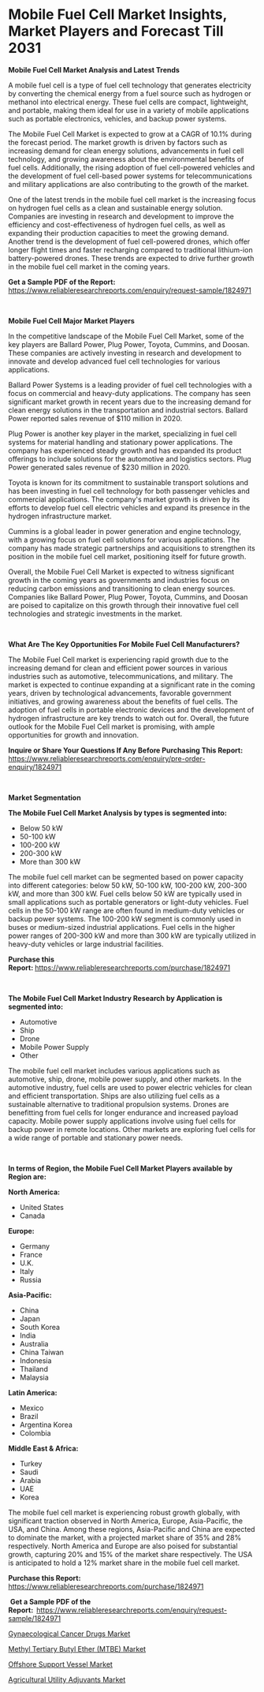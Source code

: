 <p><h1>Mobile Fuel Cell Market Insights, Market Players and Forecast Till 2031</h1></p><p><strong>Mobile Fuel Cell Market Analysis and Latest Trends</strong></p>
<p><p>A mobile fuel cell is a type of fuel cell technology that generates electricity by converting the chemical energy from a fuel source such as hydrogen or methanol into electrical energy. These fuel cells are compact, lightweight, and portable, making them ideal for use in a variety of mobile applications such as portable electronics, vehicles, and backup power systems.</p><p>The Mobile Fuel Cell Market is expected to grow at a CAGR of 10.1% during the forecast period. The market growth is driven by factors such as increasing demand for clean energy solutions, advancements in fuel cell technology, and growing awareness about the environmental benefits of fuel cells. Additionally, the rising adoption of fuel cell-powered vehicles and the development of fuel cell-based power systems for telecommunications and military applications are also contributing to the growth of the market.</p><p>One of the latest trends in the mobile fuel cell market is the increasing focus on hydrogen fuel cells as a clean and sustainable energy solution. Companies are investing in research and development to improve the efficiency and cost-effectiveness of hydrogen fuel cells, as well as expanding their production capacities to meet the growing demand. Another trend is the development of fuel cell-powered drones, which offer longer flight times and faster recharging compared to traditional lithium-ion battery-powered drones. These trends are expected to drive further growth in the mobile fuel cell market in the coming years.</p></p>
<p><strong>Get a Sample PDF of the Report:&nbsp;</strong> <a href="https://www.reliableresearchreports.com/enquiry/request-sample/1824971">https://www.reliableresearchreports.com/enquiry/request-sample/1824971</a></p>
<p>&nbsp;</p>
<p><strong>Mobile Fuel Cell Major Market Players</strong></p>
<p><p>In the competitive landscape of the Mobile Fuel Cell Market, some of the key players are Ballard Power, Plug Power, Toyota, Cummins, and Doosan. These companies are actively investing in research and development to innovate and develop advanced fuel cell technologies for various applications.</p><p>Ballard Power Systems is a leading provider of fuel cell technologies with a focus on commercial and heavy-duty applications. The company has seen significant market growth in recent years due to the increasing demand for clean energy solutions in the transportation and industrial sectors. Ballard Power reported sales revenue of $110 million in 2020.</p><p>Plug Power is another key player in the market, specializing in fuel cell systems for material handling and stationary power applications. The company has experienced steady growth and has expanded its product offerings to include solutions for the automotive and logistics sectors. Plug Power generated sales revenue of $230 million in 2020.</p><p>Toyota is known for its commitment to sustainable transport solutions and has been investing in fuel cell technology for both passenger vehicles and commercial applications. The company's market growth is driven by its efforts to develop fuel cell electric vehicles and expand its presence in the hydrogen infrastructure market.</p><p>Cummins is a global leader in power generation and engine technology, with a growing focus on fuel cell solutions for various applications. The company has made strategic partnerships and acquisitions to strengthen its position in the mobile fuel cell market, positioning itself for future growth.</p><p>Overall, the Mobile Fuel Cell Market is expected to witness significant growth in the coming years as governments and industries focus on reducing carbon emissions and transitioning to clean energy sources. Companies like Ballard Power, Plug Power, Toyota, Cummins, and Doosan are poised to capitalize on this growth through their innovative fuel cell technologies and strategic investments in the market.</p></p>
<p>&nbsp;</p>
<p><strong>What Are The Key Opportunities For Mobile Fuel Cell Manufacturers?</strong></p>
<p><p>The Mobile Fuel Cell market is experiencing rapid growth due to the increasing demand for clean and efficient power sources in various industries such as automotive, telecommunications, and military. The market is expected to continue expanding at a significant rate in the coming years, driven by technological advancements, favorable government initiatives, and growing awareness about the benefits of fuel cells. The adoption of fuel cells in portable electronic devices and the development of hydrogen infrastructure are key trends to watch out for. Overall, the future outlook for the Mobile Fuel Cell market is promising, with ample opportunities for growth and innovation.</p></p>
<p><strong>Inquire or Share Your Questions If Any Before Purchasing This Report:</strong> <a href="https://www.reliableresearchreports.com/enquiry/pre-order-enquiry/1824971">https://www.reliableresearchreports.com/enquiry/pre-order-enquiry/1824971</a></p>
<p>&nbsp;</p>
<p><strong>Market Segmentation</strong></p>
<p><strong>The Mobile Fuel Cell Market Analysis by types is segmented into:</strong></p>
<p><ul><li>Below 50 kW</li><li>50-100 kW</li><li>100-200 kW</li><li>200-300 kW</li><li>More than 300 kW</li></ul></p>
<p><p>The mobile fuel cell market can be segmented based on power capacity into different categories: below 50 kW, 50-100 kW, 100-200 kW, 200-300 kW, and more than 300 kW. Fuel cells below 50 kW are typically used in small applications such as portable generators or light-duty vehicles. Fuel cells in the 50-100 kW range are often found in medium-duty vehicles or backup power systems. The 100-200 kW segment is commonly used in buses or medium-sized industrial applications. Fuel cells in the higher power ranges of 200-300 kW and more than 300 kW are typically utilized in heavy-duty vehicles or large industrial facilities.</p></p>
<p><strong>Purchase this Report:&nbsp;</strong><a href="https://www.reliableresearchreports.com/purchase/1824971">https://www.reliableresearchreports.com/purchase/1824971</a></p>
<p>&nbsp;</p>
<p><strong>The Mobile Fuel Cell Market Industry Research by Application is segmented into:</strong></p>
<p><ul><li>Automotive</li><li>Ship</li><li>Drone</li><li>Mobile Power Supply</li><li>Other</li></ul></p>
<p><p>The mobile fuel cell market includes various applications such as automotive, ship, drone, mobile power supply, and other markets. In the automotive industry, fuel cells are used to power electric vehicles for clean and efficient transportation. Ships are also utilizing fuel cells as a sustainable alternative to traditional propulsion systems. Drones are benefitting from fuel cells for longer endurance and increased payload capacity. Mobile power supply applications involve using fuel cells for backup power in remote locations. Other markets are exploring fuel cells for a wide range of portable and stationary power needs.</p></p>
<p>&nbsp;</p>
<p><strong>In terms of Region, the Mobile Fuel Cell Market Players available by Region are:</strong></p>
<p>
    <p> <strong> North America: </strong>
        <ul>
            <li>United States</li>
            <li>Canada</li>
        </ul>
        </p> 
    <p> <strong> Europe: </strong>
        <ul>
            <li>Germany</li>
            <li>France</li>
            <li>U.K.</li>
            <li>Italy</li>
            <li>Russia</li>
        </ul>
        </p> 
    <p> <strong> Asia-Pacific: </strong>
        <ul>
            <li>China</li>
            <li>Japan</li>
            <li>South Korea</li>
            <li>India</li>
            <li>Australia</li>
            <li>China Taiwan</li>
            <li>Indonesia</li>
            <li>Thailand</li>
            <li>Malaysia</li>
        </ul>
        </p> 
    <p> <strong> Latin America: </strong>
        <ul>
            <li>Mexico</li>
            <li>Brazil</li>
            <li>Argentina Korea</li>
            <li>Colombia</li>
        </ul>
        </p> 
    <p> <strong> Middle East & Africa: </strong>
        <ul>
            <li>Turkey</li>
            <li>Saudi</li>
            <li>Arabia</li>
            <li>UAE</li>
            <li>Korea</li>
        </ul>
    </p>
    </p>
<p><p>The mobile fuel cell market is experiencing robust growth globally, with significant traction observed in North America, Europe, Asia-Pacific, the USA, and China. Among these regions, Asia-Pacific and China are expected to dominate the market, with a projected market share of 35% and 28% respectively. North America and Europe are also poised for substantial growth, capturing 20% and 15% of the market share respectively. The USA is anticipated to hold a 12% market share in the mobile fuel cell market.</p></p>
<p><strong>Purchase this Report: </strong><a href="https://www.reliableresearchreports.com/purchase/1824971">https://www.reliableresearchreports.com/purchase/1824971</a></p>
<p>&nbsp;<strong>Get a Sample PDF of the Report:&nbsp;&nbsp;</strong><a href="https://www.reliableresearchreports.com/enquiry/request-sample/1824971">https://www.reliableresearchreports.com/enquiry/request-sample/1824971</a></p>
<p><strong></strong></p>
<p><p><a href="https://view.publitas.com/reportprime-1/gynaecological-cancer-drugs-market-research-report-forecasted-for-period-from-2023-2030-by-market-type-market-application-and-region/">Gynaecological Cancer Drugs Market</a></p><p><a href="https://view.publitas.com/reportprime-1/methyl-tertiary-butyl-ether-mtbe-market-with-the-goal-of-estimating-the-market-size-and-future-growth-potential-of-various-market-segments-based-on-component-applications-end-user-and-region/">Methyl Tertiary Butyl Ether (MTBE) Market</a></p><p><a href="https://view.publitas.com/reportprime-1/global-offshore-support-vessel-market-by-types-applications-and-major-players-with-regional-growth-rate-analysis-and-development-situation-from-2023-to-2030/">Offshore Support Vessel Market</a></p><p><a href="https://funky-papaya-cf4.notion.site/Agricultural-Utility-Adjuvants-Market-Research-Report-The-Key-To-Successful-Business-Strategy-Forec-c081820f053c485abe800976d044666f">Agricultural Utility Adjuvants Market</a></p></p>